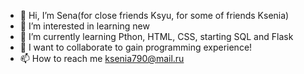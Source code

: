 - 👋 Hi, I’m Sena(for close friends Ksyu, for some of friends Ksenia)
- 👀 I’m interested in learning new
- 🌱 I’m currently learning Pthon, HTML, CSS, starting SQL and Flask
- 💞️ I want to collaborate to gain programming experience!
- 📫 How to reach me ksenia790@mail.ru

<!---
ksenia790/ksenia790 is a ✨ special ✨ repository because its `README.md` (this file) appears on your GitHub profile.
You can click the Preview link to take a look at your changes.
--->
